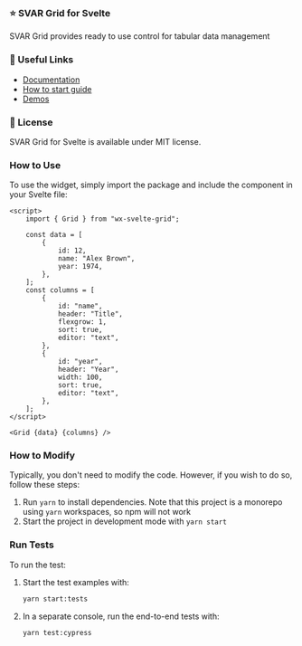 ### :star: SVAR Grid for Svelte

SVAR Grid provides ready to use control for tabular data management

### :link: Useful Links

-   [Documentation](https://docs.svar.dev/svelte/grid/overview)
-   [How to start guide](https://docs.svar.dev/svelte/grid/getting_started/)
-   [Demos](https://docs.svar.dev/svelte/grid/samples/#/base/willow)

### :page_with_curl: License

SVAR Grid for Svelte is available under MIT license.

### How to Use

To use the widget, simply import the package and include the component in your Svelte file:

```svelte
<script>
	import { Grid } from "wx-svelte-grid";

	const data = [
		{
			id: 12,
			name: "Alex Brown",
			year: 1974,
		},
	];
	const columns = [
		{
			id: "name",
			header: "Title",
			flexgrow: 1,
			sort: true,
			editor: "text",
		},
		{
			id: "year",
			header: "Year",
			width: 100,
			sort: true,
			editor: "text",
		},
	];
</script>

<Grid {data} {columns} />
```

### How to Modify

Typically, you don't need to modify the code. However, if you wish to do so, follow these steps:

1. Run `yarn` to install dependencies. Note that this project is a monorepo using `yarn` workspaces, so npm will not work
2. Start the project in development mode with `yarn start`

### Run Tests

To run the test:

1. Start the test examples with:
    ```sh
    yarn start:tests
    ```
2. In a separate console, run the end-to-end tests with:
    ```sh
    yarn test:cypress
    ```
